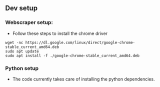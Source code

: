 ## Dev setup

### Webscraper setup:
- Follow these steps to install the chrome driver 
```
wget -nc https://dl.google.com/linux/direct/google-chrome-stable_current_amd64.deb
sudo apt update 
sudo apt install -f ./google-chrome-stable_current_amd64.deb 
```

### Python setup
- The code currently takes care of installing the python dependencies.

### 